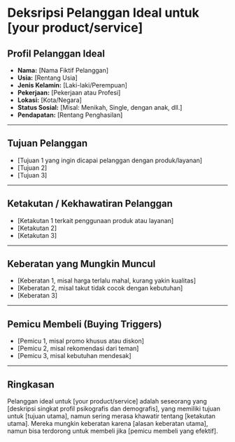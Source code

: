 # Deksripsi Pelanggan Ideal untuk [your product/service]

## Profil Pelanggan Ideal 
- **Nama:** [Nama Fiktif Pelanggan]
- **Usia:** [Rentang Usia]
- **Jenis Kelamin:** [Laki-laki/Perempuan]
- **Pekerjaan:** [Pekerjaan atau Profesi]
- **Lokasi:** [Kota/Negara]
- **Status Sosial:** [Misal: Menikah, Single, dengan anak, dll.]
- **Pendapatan:** [Rentang Penghasilan]

---

## Tujuan Pelanggan
- [Tujuan 1 yang ingin dicapai pelanggan dengan produk/layanan]
- [Tujuan 2]
- [Tujuan 3]

---

## Ketakutan / Kekhawatiran Pelanggan
- [Ketakutan 1 terkait penggunaan produk atau layanan]
- [Ketakutan 2]
- [Ketakutan 3]

---

## Keberatan yang Mungkin Muncul
- [Keberatan 1, misal harga terlalu mahal, kurang yakin kualitas]
- [Keberatan 2, misal takut tidak cocok dengan kebutuhan]
- [Keberatan 3]

---

## Pemicu Membeli (Buying Triggers)
- [Pemicu 1, misal promo khusus atau diskon]
- [Pemicu 2, misal rekomendasi dari teman]
- [Pemicu 3, misal kebutuhan mendesak]

---

## Ringkasan
Pelanggan ideal untuk [your product/service] adalah seseorang yang [deskripsi singkat profil psikografis dan demografis], yang memiliki tujuan untuk [tujuan utama], namun sering merasa khawatir tentang [ketakutan utama]. Mereka mungkin keberatan karena [alasan keberatan utama], namun bisa terdorong untuk membeli jika [pemicu membeli yang efektif].
